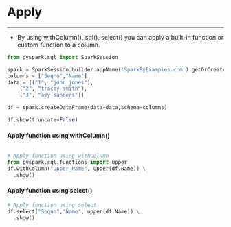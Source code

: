 # Apply

---
* By using withColumn(), sql(), select() you can apply a built-in function or custom function to a column.
```python
from pyspark.sql import SparkSession

spark = SparkSession.builder.appName('SparkByExamples.com').getOrCreate()
columns = ["Seqno","Name"]
data = [("1", "john jones"),
    ("2", "tracey smith"),
    ("3", "amy sanders")]

df = spark.createDataFrame(data=data,schema=columns)

df.show(truncate=False)
```
#### Apply function using withColumn()
```python

# Apply function using withColumn
from pyspark.sql.functions import upper
df.withColumn("Upper_Name", upper(df.Name)) \
  .show()
```
#### Apply function using select()
```python
# Apply function using select  
df.select("Seqno","Name", upper(df.Name)) \
  .show()
```